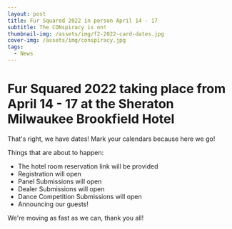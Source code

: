 ```yaml
---
layout: post
title: Fur Squared 2022 in person April 14 - 17
subtitle: The CONspiracy is on!
thumbnail-img: /assets/img/f2-2022-card-dates.jpg
cover-img: /assets/img/conspiracy.jpg
tags:
  - News
---
```



# Fur Squared 2022 taking place from April 14 - 17 at the Sheraton Milwaukee Brookfield Hotel
That's right, we have dates!  Mark your calendars because here we go!

Things that are about to happen:
* The hotel room reservation link will be provided
* Registration will open
* Panel Submissions will open
* Dealer Submissions will open
* Dance Competition Submissions will open
* Announcing our guests!

We're moving as fast as we can, thank you all!
